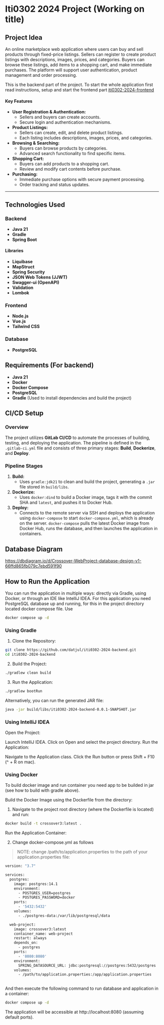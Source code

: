 # Iti0302 2024 Project (Working on title)

## Project Idea

An online marketplace web application where users can buy and sell products through fixed-price listings. Sellers can register to create product listings with descriptions, images, prices, and categories. Buyers can browse these listings, add items to a shopping cart, and make immediate purchases. The platform will support user authentication, product management and order processing.

This is the backend part of the project. To start the whole application first read instructions, setup and start the frontend part [iti0302-2024-frontend](https://github.com/Azyaoffic/springboot-project-frontend/)

#### Key Features

- **User Registration & Authentication:**
  - Sellers and buyers can create accounts.
  - Secure login and authentication mechanisms.
- **Product Listings:**
  - Sellers can create, edit, and delete product listings.
  - Each listing includes descriptions, images, prices, and categories.
- **Browsing & Searching:**
  - Buyers can browse products by categories.
  - Advanced search functionality to find specific items.
- **Shopping Cart:**
  - Buyers can add products to a shopping cart.
  - Review and modify cart contents before purchase.
- **Purchasing:**
  - Immediate purchase options with secure payment processing.
  - Order tracking and status updates.

---

## Technologies Used

### Backend

- **Java 21**
- **Gradle**
- **Spring Boot**
#### Libraries
- **Liquibase**
- **MapStruct**
- **Spring Security**
- **JSON Web Tokens (JJWT)**
- **Swagger-ui (OpenAPI)**
- **Validation**
- **Lombok**

### Frontend

- **Node.js**
- **Vue.js**
- **Tailwind CSS**

### Database

- **PostgreSQL**

## Requirements (For backend)

- **Java 21**
- **Docker**
- **Docker Compose**
- **PostgreSQL**
- **Gradle** (Used to install dependencies and build the project)

## CI/CD Setup

### Overview

The project utilizes **GitLab CI/CD** to automate the processes of building, testing, and deploying the application. The pipeline is defined in the `.gitlab-ci.yml` file and consists of three primary stages: **Build**, **Dockerize**, and **Deploy**.

### Pipeline Stages

1. **Build:**
   - Uses `gradle:jdk21` to clean and build the project, generating a `.jar` file stored in `build/libs`.
2. **Dockerize:**
   - Uses `docker:dind` to build a Docker image, tags it with the commit SHA and `latest`, and pushes it to Docker Hub.
3. **Deploy:**
   - Connects to the remote server via SSH and deploys the application using `docker-compose` to start `docker-compose.yml`, which is already on the server. `docker-compose` pulls the latest Docker image from Docker Hub, runs the database, and then launches the application in containers.

## Database Diagram

https://dbdiagram.io/d/Crossover-WebProject-database-design-v1-66ffd865fb079c7ebd591f90




## How to Run the Application

You can run the application in multiple ways: directly via Gradle, using Docker, or through an IDE like IntelliJ IDEA.
For this application you need PostgreSQL database up and running, for this in the project directory located docker compose file.
Use

  ```bash
  docker compose up -d
  ```

### Using Gradle

1. Clone the Repository:

  ```bash
  git clone https://github.com/datjul/iti0302-2024-backend.git
  cd iti0302-2024-backend
  ```

2. Build the Project:

  ```bash
  ./gradlew clean build
  ```

3. Run the Application:

  ```bash
  ./gradlew bootRun
  ```

Alternatively, you can run the generated JAR file:

  ```bash
  java -jar build/libs/iti0302-2024-backend-0.0.1-SNAPSHOT.jar
  ```

### Using IntelliJ IDEA

Open the Project:

Launch IntelliJ IDEA.
Click on Open and select the project directory.
Run the Application:

Navigate to the Application class.
Click the Run button or press Shift + F10 (^ + R on mac).

### Using Docker

To build docker image and run container you need app to be builded in jar (see how to build with gradle above).

Build the Docker Image using the Dockerfile from the directory:

1. Navigate to the project root directory (where the Dockerfile is located) and run:

  ```bash
  docker build -t crossover3:latest .
  ```

Run the Application Container:

2. Change docker-compose.yml as follows

> NOTE: change /path/to/application.properties to the path of your application.properties file:

```bash
version: "3.7"

services:
  postgres:
    image: postgres:14.1
    environment:
      - POSTGRES_USER=postgres
      - POSTGRES_PASSWORD=docker
    ports:
      - '5432:5432'
    volumes:
      - ./postgres-data:/var/lib/postgresql/data

  web-project:
    image: crossover3:latest
    container_name: web-project
    restart: always
    depends_on:
      - postgres
    ports:
      - '8080:8080'
    environment:
      SPRING_DATASOURCE_URL: jdbc:postgresql://postgres:5432/postgres
    volumes:
      - /path/to/application.properties:/app/application.properties
      
```

And then execute the following command to run database and application in a container:

```bash
docker compose up -d
```

The application will be accessible at http://localhost:8080 (assuming default ports).
